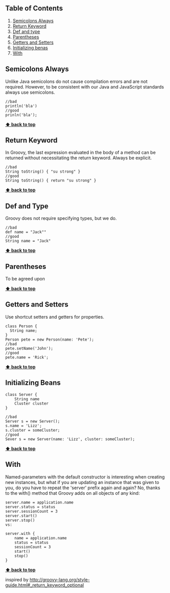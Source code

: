 ## Table of Contents

  1. [Semicolons Always](#semicolons-always)
  1. [Return Keyword](#return-keyword)
  1. [Def and type](#def-and-type)
  1. [Parentheses](#parentheses)
  1. [Getters and Setters](#getters-and-setters)
  1. [Initializing benas](#initializing-beans)
  1. [With](#with)

## Semicolons Always
Unlike Java semicolons do not cause compilation errors and are not required. However, to be consistent with our Java and
JavaScript standards always use semicolons.
```
//bad
println('bla')
//good
prinln('bla');
```
**[⬆ back to top](#table-of-contents)**

## Return Keyword
In Groovy, the last expression evaluated in the body of a method can be returned without necessitating the return keyword.
Always be explicit.
```
//bad
String toString() { "su strong" }
//good
String toString() { return "su strong" }
```

**[⬆ back to top](#table-of-contents)**

## Def and Type
Groovy does not require specifying types, but we do.
```
//bad
def name = "Jack""
//good
String name = "Jack"
```

**[⬆ back to top](#table-of-contents)**

## Parentheses
To be agreed upon

**[⬆ back to top](#table-of-contents)**

## Getters and Setters
Use shortcut setters and getters for properties.
```
class Person {
  String name;
}
Person pete = new Person(name: 'Pete');
//bad
pete.setName('John');
//good
pete.name = 'Rick';
```

**[⬆ back to top](#table-of-contents)**

## Initializing Beans
```
class Server {
    String name
    Cluster cluster
}

//bad
Server s = new Server();
s.name = 'Lizz';
s.cluster = someCluster;
//good
Sever s = new Server(name: 'Lizz', cluster: someCluster);
```

**[⬆ back to top](#table-of-contents)**

## With 

Named-parameters with the default constructor is interesting when creating new instances, but what if you are updating an instance that was given to you, do you have to repeat the 'server' prefix again and again? No, thanks to the with() method that Groovy adds on all objects of any kind:
```
server.name = application.name
server.status = status
server.sessionCount = 3
server.start()
server.stop()
vs:

server.with {
    name = application.name
    status = status
    sessionCount = 3
    start()
    stop()
}
```

**[⬆ back to top](#table-of-contents)**

inspired by
http://groovy-lang.org/style-guide.html#_return_keyword_optional
